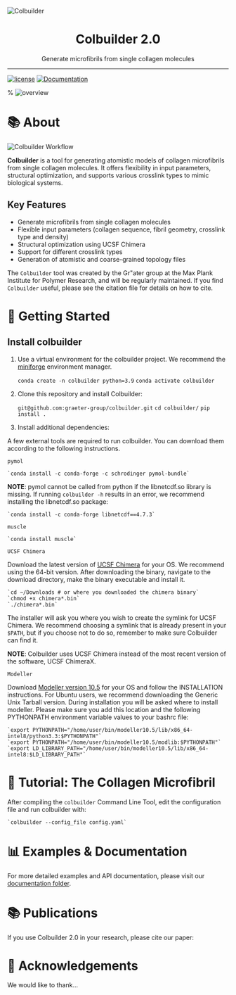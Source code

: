 ![Colbuilder](path/to/logo.png)

<div align="center">
    <h1>Colbuilder 2.0</h1>
    <p>Generate microfibrils from single collagen molecules</p>
</div>

---

[![license](https://img.shields.io/badge/License-MIT-blue.svg)](http://www.apache.org/licenses/LICENSE-2.0)
[![Documentation](https://img.shields.io/badge/docs-latest-brightgreen.svg)](https://github.com/graeter-group/colbuilder/tree/debora-monego-patch-1/docs)

% ![overview]()

# 📚 About

![Colbuilder Workflow](https://github.com/user-attachments/assets/24de0b10-162f-48ea-a7ef-d4663c134735)


**Colbuilder** is a tool for generating atomistic models of collagen microfibrils from single collagen molecules. It offers flexibility in input parameters, structural optimization, and supports various crosslink types to mimic biological systems.

## Key Features

- Generate microfibrils from single collagen molecules
- Flexible input parameters (collagen sequence, fibril geometry, crosslink type and density)
- Structural optimization using UCSF Chimera
- Support for different crosslink types
- Generation of atomistic and coarse-grained topology files

The `Colbuilder` tool was created by the Gr\"ater group at the Max Plank Institute for Polymer Research, and will be regularly maintained.
If you find `Colbuilder` useful, please see the citation file for details on how to cite.

# 🚀 Getting Started

## Install colbuilder

1. Use a virtual environment for the colbuilder project. We recommend the [miniforge](https://github.com/conda-forge/miniforge) environment manager.
    
    `conda create -n colbuilder python=3.9`
    `conda activate colbuilder`

2. Clone this repository and install Colbuilder:

    `git@github.com:graeter-group/colbuilder.git`
    `cd colbuilder/`
    `pip install .`

3. Install additional dependencies:

A few external tools are required to run colbuilder. You can download them according to the following instructions.

`pymol`

    `conda install -c conda-forge -c schrodinger pymol-bundle`

**NOTE**: pymol cannot be called from python if the libnetcdf.so library is missing. If running `colbuilder -h` results in an error, we recommend installing the libnetcdf.so package:

    `conda install -c conda-forge libnetcdf==4.7.3`

`muscle`

    `conda install muscle`

`UCSF Chimera`

Download the latest version of [UCSF Chimera](https://www.cgl.ucsf.edu/chimera/download.html) for your OS. We recommend using the 64-bit version. After downloading the binary, navigate to the download directory, make the binary executable and install it. 

    `cd ~/Downloads # or where you downloaded the chimera binary`
    `chmod +x chimera*.bin`
    `./chimera*.bin`

The installer will ask you where you wish to create the symlink for UCSF Chimera. We recommend choosing a symlink that is already present in your `$PATH`, but if you choose not to do so, remember to make sure Colbuilder can find it.

**NOTE**: Colbuilder uses UCSF Chimera instead of the most recent version of the software, UCSF ChimeraX. 

`Modeller`

Download [Modeller version 10.5](https://salilab.org/modeller/download_installation.html) for your OS and follow the INSTALLATION instructions. For Ubuntu users, we recommend downloading the Generic Unix Tarball version. During installation you will be asked where to install modeller. Please make sure you add this location and the following PYTHONPATH environment variable values to your bashrc file:

    `export PYTHONPATH="/home/user/bin/modeller10.5/lib/x86_64-intel8/python3.3:$PYTHONPATH"`
    `export PYTHONPATH="/home/user/bin/modeller10.5/modlib:$PYTHONPATH"`
    `export LD_LIBRARY_PATH="/home/user/bin/modeller10.5/lib/x86_64-intel8:$LD_LIBRARY_PATH"`

# 📖 Tutorial: The Collagen Microfibril

After compiling the `colbuilder` Command Line Tool, edit the configuration file and run colbuilder with:

    `colbuilder --config_file config.yaml`

# 📊 Examples & Documentation

For more detailed examples and API documentation, please visit our [documentation folder](https://github.com/graeter-group/colbuilder/tree/debora-monego-patch-1/docs).

# 📚 Publications

If you use Colbuilder 2.0 in your research, please cite our paper:


# 🙏 Acknowledgements

We would like to thank...
